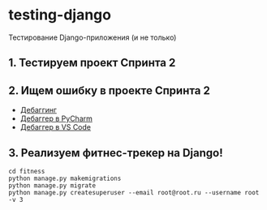 # testing-django
Тестирование Django-приложения (и не только)

## 1. Тестируем проект Спринта 2

## 2. Ищем ошибку в проекте Спринта 2

* [Дебаггинг]()
* [Дебаггер в PyCharm]()
* [Дебаггер в VS Code]()

## 3. Реализуем фитнес-трекер на Django!

```shell
cd fitness
python manage.py makemigrations
python manage.py migrate
python manage.py createsuperuser --email root@root.ru --username root -v 3
```
